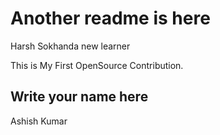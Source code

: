 # Another readme is here

Harsh Sokhanda new learner

This is My First OpenSource Contribution.

## Write your name here

Ashish Kumar
